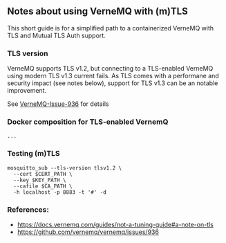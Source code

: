 ## Notes about using VerneMQ with (m)TLS

This short guide is for a simplified path to a containerized VerneMQ with TLS and Mutual TLS Auth support.

### TLS version

VerneMQ supports TLS v1.2, but connecting to a TLS-enabled VerneMQ using modern TLS v1.3 current fails.
As TLS comes with a performane and security impact (see notes below), 
support for TLS v1.3 can be an notable improvement.

See [VerneMQ-Issue-936](https://github.com/vernemq/vernemq/issues/936) for details


### Docker composition for TLS-enabled VernemQ

```
...
```

### Testing (m)TLS

```
mosquitto_sub --tls-version tlsv1.2 \
  --cert $CERT_PATH \
  --key $KEY_PATH \
  --cafile $CA_PATH \
  -h localhost -p 8883 -t '#' -d
```


### References:

- https://docs.vernemq.com/guides/not-a-tuning-guide#a-note-on-tls
- https://github.com/vernemq/vernemq/issues/936

